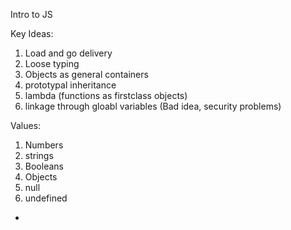 Intro to JS

Key Ideas:

1. Load and go delivery
2. Loose typing
3. Objects as general containers
4. prototypal inheritance
5. lambda (functions as firstclass objects)
6. linkage through gloabl variables (Bad idea, security problems)

Values:

1. Numbers
2. strings
3. Booleans
4. Objects
5. null
6. undefined

* 
